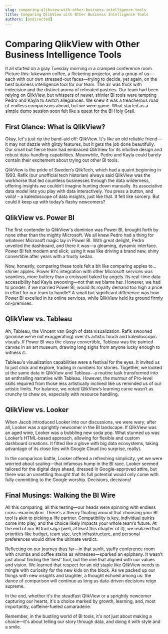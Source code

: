 ```yaml
---
slug: comparing-qlikview-with-other-business-intelligence-tools
title: Comparing QlikView with Other Business Intelligence Tools
authors: [undirected]
---
```



# Comparing QlikView with Other Business Intelligence Tools

It all started on a gray Tuesday morning in a cramped conference room. Picture this: lukewarm coffee, a flickering projector, and a group of us—each with our own stressed-out faces—trying to decide, yet again, on the best business intelligence tool for our team. The air was thick with indecision and the distinct aroma of reheated pastries. Our team had been relying on QlikView, but whispers of newer, shinier BI tools were tempting Pedro and Kayla to switch allegiances. We knew it was a treacherous road of endless comparisons ahead, but we were game. What started as a simple demo session soon felt like a quest for the BI Holy Grail.

## First Glance: What is QlikView?

Okay, let's just rip the band-aid off: QlikView. It's like an old reliable friend—it may not dazzle with glitzy features, but it gets the job done beautifully. Our small but fierce team had embraced QlikView for its intuitive design and robust data-handling capabilities. Meanwhile, Pedro and Kayla could barely contain their excitement about trying out other BI tools. 

QlikView is the pride of Sweden’s QlikTech, which had a quaint beginning in 1993. Rafik (our unofficial tech historian) always said QlikView was the workhorse that led countless businesses through the data wilderness, offering insights we couldn't imagine hunting down manually. Its associative data model lets you play with data interactively. You press a button, and voila! – a kaleidoscope of data insights, just like that. It felt like sorcery. But could it keep up with today’s flashy newcomers?

## QlikView vs. Power BI

The first contender to QlikView's dominion was Power BI, brought forth by none other than the mighty Microsoft. We all knew Pedro had a thing for whatever Microsoft magic lay in Power BI. With great delight, Pedro unveiled the dashboard, and there it was—a gleaming, dynamic interface. Power BI felt modern and slick; using it was like driving a brand new, shiny convertible after years with a trusty sedan.

Now, honestly, comparing these tools felt a bit like comparing apples to… shinier apples. Power BI's integration with other Microsoft services was seamless, more buttery than a croissant baked by angels. Its real-time data accessibility had Kayla swooning—not that we blame her. However, we had to ponder: if we married Power BI, would its royalty demand too high a price in effort for our team to handle? A small but significant difference was how Power BI excelled in its online services, while QlikView held its ground firmly on-premises.

## QlikView vs. Tableau

Ah, Tableau, the Vincent van Gogh of data visualization. Rafik swooned (promise we’re not exaggerating) over its artistic touch and kaleidoscopic visuals. If Power BI was the classy convertible, Tableau was the painted canvas in an art museum, drawing long sighs from anyone lucky enough to witness it. 

Tableau's visualization capabilities were a festival for the eyes. It invited us to just click and explore, trading in numbers for stories. Together, we looked at the same data in QlikView and Tableau—a routine task transformed into an enthralling narrative with Tableau. However, the murmur of Pro-level skills required from those less artistically inclined like us reminded us of our artistic limits. For balance, we noted QlikView’s learning curve wasn’t as crunchy to chew on, especially with resource handling.

## QlikView vs. Looker

When Jacob introduced Looker into our discussions, we were wary; after all, Looker was a sprightly newcomer in the BI landscape. If QlikView was an aged wine, Looker was a bubbling new soda pop. What stunned us was Looker’s HTML-based approach, allowing for flexible and custom dashboard creations. It fitted like a glove with big data ecosystems, taking advantage of its close ties with Google Cloud (no surprise, really).

In the comparison battle, Looker offered a refreshing simplicity, yet we were worried about scaling—that infamous hump in the BI race. Looker seemed tailored for the digital days ahead, dressed in Google-approved attire, but there was an unsettling thought that its full potential would only come with fully committing to the Google worship. Decisions, decisions!

## Final Musings: Walking the BI Wire

All this comparing, all this testing—our heads were spinning with endless cross-examination. There's a theory floating around that choosing your BI tool is akin to picking a life partner. Compatibility is key, individual quirks come into play, and the choice likely impacts your whole team’s future. At the end of our BI tool saga (well, at least this chapter of it), we realized that priorities like budget, team size, tech infrastructure, and personal preferences would drive the ultimate verdict.

Reflecting on our journey thus far—in that sunlit, stuffy conference room with crumbs and coffee stains as witnesses—sparked an epiphany. It wasn’t just about finding the 'best' tool, but the one that aligned with our values and vision. We learned that respect for an old staple like QlikView needs to mingle with curiosity for the new kids on the block. As we packed up our things with new insights and laughter, a thought echoed among us: the dance of comparison will continue as long as data-driven decisions reign supreme.

In the end, whether it's the steadfast QlikView or a sprightly newcomer capturing our hearts, it's a choice marked by growth, learning, and, most importantly, caffeine-fueled camaraderie. 

Remember, in the bustling world of BI tools, it's not just about making a choice—it's about telling our story through data, and doing it with style and a smile.